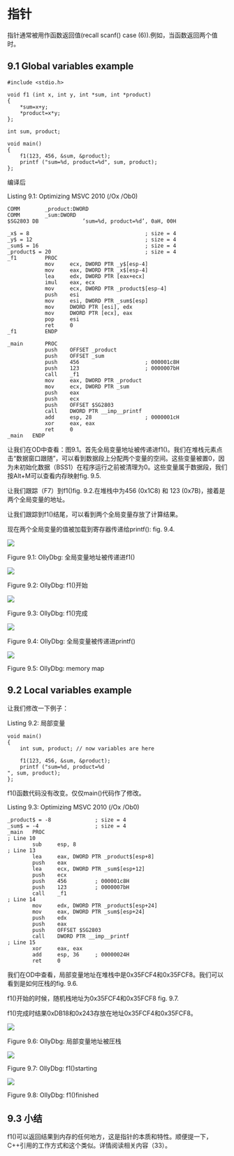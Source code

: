 # 指针

指针通常被用作函数返回值(recall scanf() case (6)).例如，当函数返回两个值时。

## 9.1 Global variables example

```
#include <stdio.h>

void f1 (int x, int y, int *sum, int *product)
{
    *sum=x+y;
    *product=x*y;
};

int sum, product;

void main()
{
    f1(123, 456, &sum, &product);
    printf ("sum=%d, product=%d", sum, product);
};
```

编译后

Listing 9.1: Optimizing MSVC 2010 (/Ox /Ob0)

```
COMM        _product:DWORD
COMM        _sum:DWORD
$SG2803 DB              ’sum=%d, product=%d’, 0aH, 00H
 
_x$ = 8                                     ; size = 4
_y$ = 12                                    ; size = 4
_sum$ = 16                                  ; size = 4
_product$ = 20                              ; size = 4
_f1         PROC
            mov     ecx, DWORD PTR _y$[esp-4]
            mov     eax, DWORD PTR _x$[esp-4]
            lea     edx, DWORD PTR [eax+ecx]
            imul    eax, ecx
            mov     ecx, DWORD PTR _product$[esp-4]
            push    esi
            mov     esi, DWORD PTR _sum$[esp]
            mov     DWORD PTR [esi], edx
            mov     DWORD PTR [ecx], eax
            pop     esi
            ret     0
_f1         ENDP
 
_main       PROC
            push    OFFSET _product
            push    OFFSET _sum
            push    456                     ; 000001c8H
            push    123                     ; 0000007bH
            call    _f1
            mov     eax, DWORD PTR _product
            mov     ecx, DWORD PTR _sum
            push    eax
            push    ecx
            push    OFFSET $SG2803
            call    DWORD PTR __imp__printf
            add     esp, 28                 ; 0000001cH
            xor     eax, eax
            ret     0
_main   ENDP
```

让我们在OD中查看：图9.1。首先全局变量地址被传递进f1()。我们在堆栈元素点击“数据窗口跟随”，可以看到数据段上分配两个变量的空间。这些变量被置0，因为未初始化数据（BSS1）在程序运行之前被清理为0。这些变量属于数据段，我们按Alt+M可以查看内存映射fig. 9.5.

让我们跟踪（F7）到f1()fig. 9.2.在堆栈中为456 (0x1C8) 和 123 (0x7B)，接着是两个全局变量的地址。

让我们跟踪到f1()结尾，可以看到两个全局变量存放了计算结果。

现在两个全局变量的值被加载到寄存器传递给printf(): fig. 9.4.

![](1.png)

Figure 9.1: OllyDbg: 全局变量地址被传递进f1()

![](2.png)

Figure 9.2: OllyDbg: f1()开始

![](3.png)

Figure 9.3: OllyDbg: f1()完成

![](4.png)

Figure 9.4: OllyDbg: 全局变量被传递进printf()

![](5.png)

Figure 9.5: OllyDbg: memory map

## 9.2 Local variables example

让我们修改一下例子：

Listing 9.2: 局部变量

```
void main()
{
    int sum, product; // now variables are here
 
    f1(123, 456, &sum, &product);
    printf ("sum=%d, product=%d
", sum, product);
};
```

f1()函数代码没有改变。仅仅main()代码作了修改。

Listing 9.3: Optimizing MSVC 2010 (/Ox /Ob0)

```
_product$ = -8              ; size = 4
_sum$ = -4                  ; size = 4
_main   PROC
; Line 10
        sub     esp, 8
; Line 13
        lea     eax, DWORD PTR _product$[esp+8]
        push    eax
        lea     ecx, DWORD PTR _sum$[esp+12]
        push    ecx
        push    456         ; 000001c8H
        push    123         ; 0000007bH
        call    _f1
; Line 14
        mov     edx, DWORD PTR _product$[esp+24]
        mov     eax, DWORD PTR _sum$[esp+24]
        push    edx
        push    eax
        push    OFFSET $SG2803
        call    DWORD PTR __imp__printf
; Line 15
        xor     eax, eax
        add     esp, 36     ; 00000024H
        ret     0
```

我们在OD中查看，局部变量地址在堆栈中是0x35FCF4和0x35FCF8。我们可以看到是如何圧栈的fig. 9.6.

f1()开始的时候，随机栈地址为0x35FCF4和0x35FCF8 fig. 9.7.

f1()完成时结果0xDB18和0x243存放在地址0x35FCF4和0x35FCF8。

![](6.png)

Figure 9.6: OllyDbg: 局部变量地址被圧栈

![](7.png)

Figure 9.7: OllyDbg: f1()starting

![](8.png)

Figure 9.8: OllyDbg: f1()finished

## 9.3 小结

f1()可以返回结果到内存的任何地方，这是指针的本质和特性。顺便提一下，C++引用的工作方式和这个类似。详情阅读相关内容（33）。